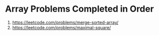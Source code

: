 # Array Problems Completed in Order
1. https://leetcode.com/problems/merge-sorted-array/
1. https://leetcode.com/problems/maximal-square/
